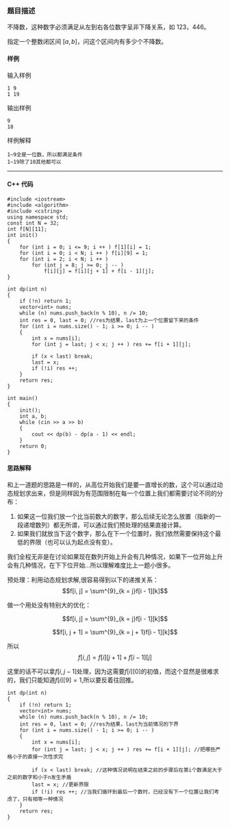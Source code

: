 ### 题目描述

不降数，这种数字必须满足从左到右各位数字呈非下降关系，如 123，446。

指定一个整数闭区间 $[a,b]$，问这个区间内有多少个不降数。


#### 样例
输入样例
```
1 9
1 19
```
输出样例
```
9
18
```
样例解释
```
1~9全是一位数，所以都满足条件
1~19除了10其他都可以
```
----------
#### C++ 代码
```
#include <iostream>
#include <algorithm>
#include <cstring>
using namespace std;
const int N = 32;
int f[N][11];
int init()
{
    for (int i = 0; i <= 9; i ++ ) f[1][i] = 1;
    for (int i = 0; i < N; i ++ ) f[i][9] = 1;
    for (int i = 2; i < N; i ++ )
        for (int j = 8; j >= 0; j -- )
            f[i][j] = f[i][j + 1] + f[i - 1][j];
}

int dp(int n)
{
    if (!n) return 1;
    vector<int> nums;
    while (n) nums.push_back(n % 10), n /= 10;
    int res = 0, last = 0; //res为结果，last为上一个位置留下来的条件
    for (int i = nums.size() - 1; i >= 0; i -- )
    {
        int x = nums[i];
        for (int j = last; j < x; j ++ ) res += f[i + 1][j];
        
        if (x < last) break;
        last = x;
        if (!i) res ++;
    }
    return res;
}

int main()
{
    init();
    int a, b;
    while (cin >> a >> b)
    {
        cout << dp(b) - dp(a - 1) << endl;
    }
    return 0;
}
```
#### 思路解释
和上一道题的思路是一样的，从高位开始我们是要一直增长的数，这个可以通过动态规划求出来，但是同样因为有范围限制在每一个位置上我们都需要讨论不同的分布：
1. 如果这一位我们放一个比当前数大的数字，那么后续无论怎么放置（指新的一段递增数列）都无所谓，可以通过我们预处理的结果直接计算。
2. 如果我们就放当下这个数字，那么在下一个位置时，我们依然需要保持这个最低的界限（也可以认为起点没有变）。

我们全程无非是在讨论如果现在数列开始上升会有几种情况，如果下一位开始上升会有几种情况，在下下位开始...所以理解难度比上一题小很多。

预处理：利用动态规划求解,很容易得到以下的递推关系：
$$f[i, j] = \sum^{9}_{k = j}f[i - 1][k]$$

做一个用处没有特别大的优化：

$$f[i, j] = \sum^{9}_{k = j}f[i - 1][k]$$

$$f[i, j + 1] = \sum^{9}_{k = j + 1}f[i - 1][k]$$

所以
$$f[i, j] = f[i][j + 1] + f[i - 1][j]$$

这里的话不可以拿$f[i, j - 1]$处理，因为这需要$f[i][0]$的初值，而这个显然是很难求的，我们只能知道$f[i][9] = 1$,所以要反着往回推。

```
int dp(int n)
{
    if (!n) return 1;
    vector<int> nums;
    while (n) nums.push_back(n % 10), n /= 10;
    int res = 0, last = 0; //res为结果，last为当前情况的下界
    for (int i = nums.size() - 1; i >= 0; i -- )
    {
        int x = nums[i];
        for (int j = last; j < x; j ++ ) res += f[i + 1][j]; //把哪些严格小于的直接一次性求完
        
        if (x < last) break; //这种情况说明在结束之前的步骤后在第i个数满足大于之前的数字和小于n发生矛盾
        last = x; //更新界限
        if (!i) res ++; //当我们循环到最后一个数时，已经没有下一个位置让我们考虑了，只有相等一种情况
    }
    return res;
}
```